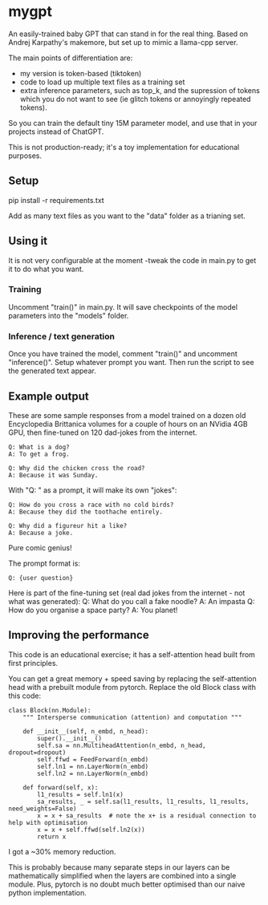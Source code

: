 # mygpt
An easily-trained baby GPT that can stand in for the real thing. Based on Andrej Karpathy's makemore, but set up to mimic a llama-cpp server.

The main points of differentiation are:
 - my version is token-based (tiktoken)
 - code to load up multiple text files as a training set
 - extra inference parameters, such as top_k, and the supression of tokens which you do not want to see (ie glitch tokens or annoyingly repeated tokens).

So you can train the default tiny 15M parameter model, and use that in your projects instead of ChatGPT.


This is not production-ready; it's a toy implementation for educational purposes.

## Setup

pip install -r requirements.txt

Add as many text files as you want to the "data" folder as a trianing set.

## Using it

It is not very configurable at the moment -tweak the code in main.py to get it to do what you want.

### Training

Uncomment "train()" in main.py. It will save checkpoints of the model parameters into the "models" folder.

### Inference / text generation

Once you have trained the model, comment "train()" and uncomment "inference()". Setup whatever prompt you want. Then run the script to see the generated text appear.


## Example output

These are some sample responses from a model trained on a dozen old Encyclopedia Brittanica volumes for a couple of hours on an NVidia 4GB GPU, then fine-tuned on 120 dad-jokes from the internet.

```
Q: What is a dog?
A: To get a frog.

Q: Why did the chicken cross the road?
A: Because it was Sunday.
```

With "Q: " as a prompt, it will make its own "jokes":

```
Q: How do you cross a race with no cold birds?
A: Because they did the toothache entirely.

Q: Why did a figureur hit a like?
A: Because a joke.
````

Pure comic genius!

The prompt format is:
```
Q: {user question}
```

Here is part of the fine-tuning set (real dad jokes from the internet - not what was generated):
Q: What do you call a fake noodle? A: An impasta
Q: How do you organise a space party? A: You planet!


## Improving the performance

This code is an educational exercise; it has a self-attention head built from first principles.

You can get a great memory + speed saving by replacing the self-attention head with a prebuilt module from pytorch. Replace the old Block class with this code:

```
class Block(nn.Module):
    """ Intersperse communication (attention) and computation """

    def __init__(self, n_embd, n_head):
        super().__init__()
        self.sa = nn.MultiheadAttention(n_embd, n_head, dropout=dropout)
        self.ffwd = FeedForward(n_embd)
        self.ln1 = nn.LayerNorm(n_embd)
        self.ln2 = nn.LayerNorm(n_embd)

    def forward(self, x):
        l1_results = self.ln1(x)
        sa_results, _ = self.sa(l1_results, l1_results, l1_results, need_weights=False)
        x = x + sa_results  # note the x+ is a residual connection to help with optimisation
        x = x + self.ffwd(self.ln2(x))
        return x
```

I got a ~30% memory reduction.

This is probably because many separate steps in our layers can be mathematically simplified when the layers are combined into a single module. 
Plus, pytorch is no doubt much better optimised than our naive python implementation.

